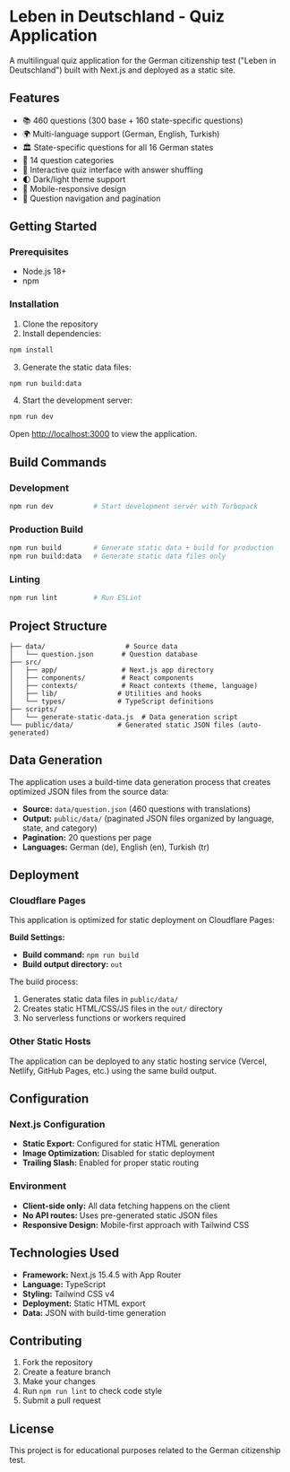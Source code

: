# Leben in Deutschland - Quiz Application

A multilingual quiz application for the German citizenship test ("Leben in Deutschland") built with Next.js and deployed as a static site.

## Features

- 📚 460 questions (300 base + 160 state-specific questions)
- 🌍 Multi-language support (German, English, Turkish)
- 🏛️ State-specific questions for all 16 German states
- 📖 14 question categories
- 🎯 Interactive quiz interface with answer shuffling
- 🌓 Dark/light theme support
- 📱 Mobile-responsive design
- 🔄 Question navigation and pagination

## Getting Started

### Prerequisites

- Node.js 18+ 
- npm

### Installation

1. Clone the repository
2. Install dependencies:
```bash
npm install
```

3. Generate the static data files:
```bash
npm run build:data
```

4. Start the development server:
```bash
npm run dev
```

Open [http://localhost:3000](http://localhost:3000) to view the application.

## Build Commands

### Development
```bash
npm run dev          # Start development server with Turbopack
```

### Production Build
```bash
npm run build        # Generate static data + build for production
npm run build:data   # Generate static data files only
```

### Linting
```bash
npm run lint         # Run ESLint
```

## Project Structure

```
├── data/                    # Source data
│   └── question.json       # Question database
├── src/
│   ├── app/                # Next.js app directory
│   ├── components/         # React components
│   ├── contexts/           # React contexts (theme, language)
│   ├── lib/               # Utilities and hooks
│   └── types/             # TypeScript definitions
├── scripts/
│   └── generate-static-data.js  # Data generation script
└── public/data/           # Generated static JSON files (auto-generated)
```

## Data Generation

The application uses a build-time data generation process that creates optimized JSON files from the source data:

- **Source:** `data/question.json` (460 questions with translations)
- **Output:** `public/data/` (paginated JSON files organized by language, state, and category)
- **Pagination:** 20 questions per page
- **Languages:** German (de), English (en), Turkish (tr)

## Deployment

### Cloudflare Pages

This application is optimized for static deployment on Cloudflare Pages:

**Build Settings:**
- **Build command:** `npm run build`
- **Build output directory:** `out`

The build process:
1. Generates static data files in `public/data/`
2. Creates static HTML/CSS/JS files in the `out/` directory
3. No serverless functions or workers required

### Other Static Hosts

The application can be deployed to any static hosting service (Vercel, Netlify, GitHub Pages, etc.) using the same build output.

## Configuration

### Next.js Configuration
- **Static Export:** Configured for static HTML generation
- **Image Optimization:** Disabled for static deployment
- **Trailing Slash:** Enabled for proper static routing

### Environment
- **Client-side only:** All data fetching happens on the client
- **No API routes:** Uses pre-generated static JSON files
- **Responsive Design:** Mobile-first approach with Tailwind CSS

## Technologies Used

- **Framework:** Next.js 15.4.5 with App Router
- **Language:** TypeScript
- **Styling:** Tailwind CSS v4
- **Deployment:** Static HTML export
- **Data:** JSON with build-time generation

## Contributing

1. Fork the repository
2. Create a feature branch
3. Make your changes
4. Run `npm run lint` to check code style
5. Submit a pull request

## License

This project is for educational purposes related to the German citizenship test.
